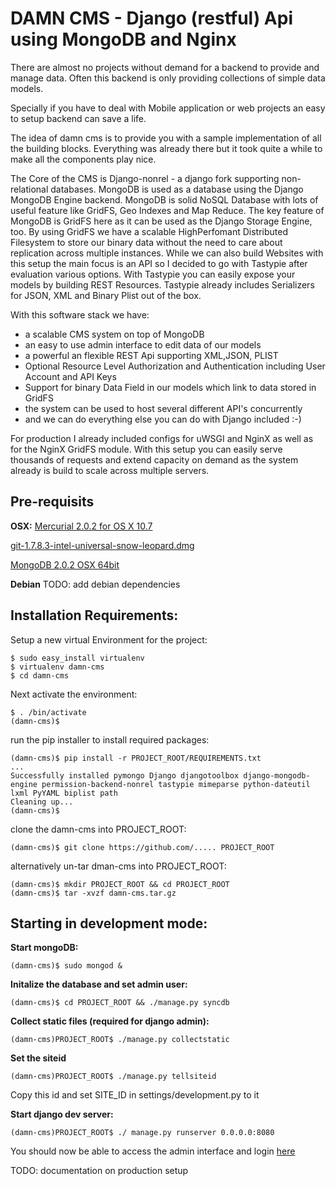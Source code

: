 DAMN CMS - Django (restful) Api using MongoDB and Nginx
=======================================================

There are almost no projects without demand for a backend to provide and manage data.
Often this backend is only providing collections of simple data models.

Specially if you have to deal with Mobile application or web projects an easy to setup backend can save a life.

The idea of damn cms is to provide you with a sample implementation of all the building blocks.
Everything was already there but it took quite a while to make all the components play nice.

The Core of the CMS is Django-nonrel - a django fork supporting non-relational databases.
MongoDB is used as a database using the Django MongoDB Engine backend. MongoDB is solid NoSQL Database with lots of useful feature like GridFS, Geo Indexes and Map Reduce. The key feature of MongoDB is GridFS here as it can be used as the Django Storage Engine, too. By using GridFS we have a scalable HighPerfomant Distributed Filesystem to store our binary data without the need to care about replication across multiple instances. While we can also build Websites with this setup the main focus is an API so I decided to go with Tastypie after evaluation various options. With Tastypie you can easily expose your models by building REST Resources. Tastypie already includes Serializers for JSON, XML and Binary Plist out of the box.

With this software stack we have:

- a scalable CMS system on top of MongoDB
- an easy to use admin interface to edit data of our models
- a powerful an flexible REST Api supporting XML,JSON, PLIST
- Optional Resource Level Authorization and Authentication including User Account and API Keys
- Support for binary Data Field in our models which link to data stored in GridFS
- the system can be used to host several different API's concurrently
- and we can do everything else you can do with Django included :-)

For production I already included configs for uWSGI and NginX as well as for the NginX GridFS module. With this setup you can easily serve thousands of requests and extend capacity on demand as the system already is build to scale across multiple servers.
 


Pre-requisits
-------------

**OSX:**
[Mercurial 2.0.2 for OS X 10.7](http://mercurial.berkwood.com/binaries/Mercurial-2.0.2-py2.7-macosx10.7.zip)

[git-1.7.8.3-intel-universal-snow-leopard.dmg](http://code.google.com/p/git-osx-installer/downloads/detail?name=git-1.7.8.3-intel-universal-snow-leopard.dmg&can=3&q=)

[MongoDB 2.0.2 OSX 64bit](http://fastdl.mongodb.org/osx/mongodb-osx-x86_64-2.0.2.tgz)


**Debian**
TODO: add debian dependencies

Installation Requirements:
--------------------------

Setup a new virtual Environment for the project:

    $ sudo easy_install virtualenv
	$ virtualenv damn-cms
	$ cd damn-cms
	
Next activate the environment:	

    $ . /bin/activate
	(damn-cms)$
	
run the pip installer to install required packages:

	(damn-cms)$ pip install -r PROJECT_ROOT/REQUIREMENTS.txt
	...
	Successfully installed pymongo Django djangotoolbox django-mongodb-engine permission-backend-nonrel tastypie mimeparse python-dateutil lxml PyYAML biplist path
	Cleaning up...
	(damn-cms)$
	
clone the damn-cms into PROJECT_ROOT:
    
    (damn-cms)$ git clone https://github.com/..... PROJECT_ROOT
	
alternatively un-tar dman-cms into PROJECT_ROOT:

    (damn-cms)$ mkdir PROJECT_ROOT && cd PROJECT_ROOT
    (damn-cms)$ tar -xvzf damn-cms.tar.gz

Starting in development mode:
-----------------------------

**Start mongoDB:**

	(damn-cms)$ sudo mongod &

**Initalize the database and set admin user:**

	(damn-cms)$ cd PROJECT_ROOT && ./manage.py syncdb
	
**Collect static files (required for django admin):**

	(damn-cms)PROJECT_ROOT$ ./manage.py collectstatic
	
**Set the siteid**

    (damn-cms)PROJECT_ROOT$ ./manage.py tellsiteid
   

Copy this id and set SITE_ID in settings/development.py to it   

**Start django dev server:**

	(damn-cms)PROJECT_ROOT$ ./ manage.py runserver 0.0.0.0:8080
	
	
	
You should now be able to access the admin interface and login [here](http://localhost:8080/admin/)


TODO: documentation on production setup
	



